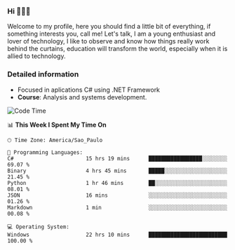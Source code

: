 


### Hi 🙋🏽‍♂️

Welcome to my profile, here you should find a little bit of everything, if something interests you, call me! Let's talk,
I am a young enthusiast and lover of technology, I like to observe and know how things really work behind the curtains, 
education will transform the world, especially when it is allied to technology.

### Detailed information
* Focused in aplications C# using .NET Framework
* **Course**: Analysis and systems development.

<!--START_SECTION:waka-->
![Code Time](http://img.shields.io/badge/Code%20Time-699%20hrs%2033%20mins-blue)

📊 **This Week I Spent My Time On** 

```text
🕑︎ Time Zone: America/Sao_Paulo

💬 Programming Languages: 
C#                       15 hrs 19 mins      █████████████████░░░░░░░░   69.07 % 
Binary                   4 hrs 45 mins       █████░░░░░░░░░░░░░░░░░░░░   21.45 % 
Python                   1 hr 46 mins        ██░░░░░░░░░░░░░░░░░░░░░░░   08.01 % 
JSON                     16 mins             ░░░░░░░░░░░░░░░░░░░░░░░░░   01.26 % 
Markdown                 1 min               ░░░░░░░░░░░░░░░░░░░░░░░░░   00.08 % 

💻 Operating System: 
Windows                  22 hrs 10 mins      █████████████████████████   100.00 % 
```


<!--END_SECTION:waka-->


